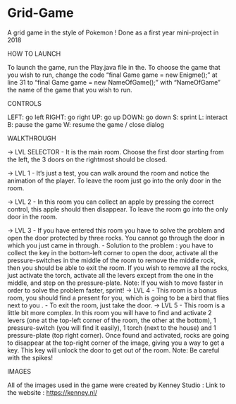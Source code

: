 # Grid-Game
A grid game in the style of Pokemon ! Done as a first year mini-project in 2018

HOW TO LAUNCH

To launch the game, run the Play.java file in the. To choose the game that you wish to run, change the code “final Game game = new Enigme();” at line 31 to “final Game game = new NameOfGame();” with “NameOfGame” the name of the game that you wish to run.

CONTROLS

LEFT: go left RIGHT: go right UP: go up DOWN: go down S: sprint L: interact B: pause the game W: resume the game / close dialog

WALKTHROUGH

-> LVL SELECTOR - It is the main room. Choose the first door starting from the left, the 3 doors on the rightmost should be closed.

-> LVL 1 - It’s just a test, you can walk around the room and notice the animation of the player. To leave the room just go into the only door in the room.

-> LVL 2 - In this room you can collect an apple by pressing the correct control, this apple should then disappear. To leave the room go into the only door in the room.

-> LVL 3 - If you have entered this room you have to solve the problem and open the door protected by three rocks. You cannot go through the door in which you just came in through. - Solution to the problem : you have to collect the key in the bottom-left corner to open the door, activate all the pressure-switches in the middle of the room to remove the middle rock, then you should be able to exit the room. If you wish to remove all the rocks, just activate the torch, activate all the levers except from the one in the middle, and step on the pressure-plate. Note: If you wish to move faster in order to solve the problem faster, sprint! -> LVL 4 - This room is a bonus room, you should find a present for you, which is going to be a bird that flies next to you . - To exit the room, just take the door. -> LVL 5 - This room is a little bit more complex. In this room you will have to find and activate 2 levers (one at the top-left corner of the room, the other at the bottom), 1 pressure-switch (you will find it easily), 1 torch (next to the house) and 1 pressure-plate (top right corner). Once found and activated, rocks are going to disappear at the top-right corner of the image, giving you a way to get a key. This key will unlock the door to get out of the room. Note: Be careful with the spikes!

IMAGES

All of the images used in the game were created by Kenney Studio : Link to the website : https://kenney.nl/
